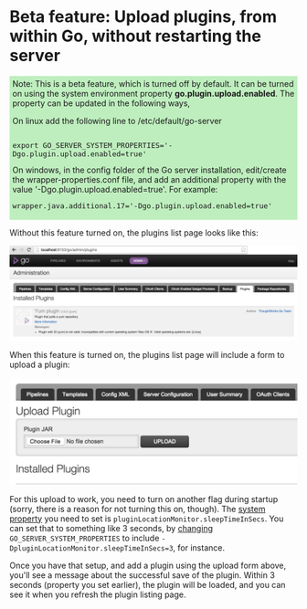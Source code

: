 # Beta feature: Upload plugins, from within Go, without restarting the server

<div style="background-color: rgba(0, 192, 0, 0.25); padding: 5px; margin-bottom: 1em">
  Note: This is a beta feature, which is turned off by default. It can be turned on using the system environment property <strong>go.plugin.upload.enabled</strong>.
  The property can be updated in the following ways,

  On linux add the following line to /etc/default/go-server
  <div style="font-family: monospace; font-size: 90%; padding-top: 1em; padding-bottom: 1em">export GO_SERVER_SYSTEM_PROPERTIES='-Dgo.plugin.upload.enabled=true'</div>
  On windows, in the config folder of the Go server installation, edit/create the wrapper-properties.conf file, and add an additional property with the value '-Dgo.plugin.upload.enabled=true'. For example:
  <div style="font-family: monospace; font-size: 90%; padding-top: 1em; padding-bottom: 1em">wrapper.java.additional.17='-Dgo.plugin.upload.enabled=true'</div>
</div>

Without this feature turned on, the plugins list page looks like this:

![Plugins list - Without feature turned on](../resources/images/plugin_upload_feature_off.png)

When this feature is turned on, the plugins list page will include a form to upload a plugin:

![Plugins list - With feature turned on](../resources/images/plugin_upload_feature_on.png)

For this upload to work, you need to turn on another flag during startup (sorry, there is a reason for not turning this
on, though). The [system property](../advanced_usage/other_config_options.html#system-properties) you need to set is
```pluginLocationMonitor.sleepTimeInSecs```. You can set that to something like 3 seconds, by [changing](../advanced_usage/other_config_options.html#system-properties)
```GO_SERVER_SYSTEM_PROPERTIES``` to include ```-DpluginLocationMonitor.sleepTimeInSecs=3```, for instance.

Once you have that setup, and add a plugin using the upload form above, you'll see a message about the successful save
of the plugin. Within 3 seconds (property you set earlier), the plugin will be loaded, and you can see it when you
refresh the plugin listing page.
